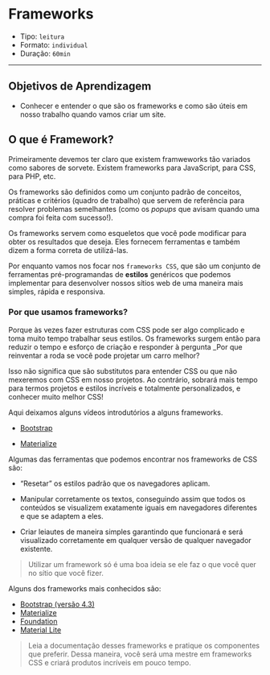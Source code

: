# Frameworks

- Tipo: `leitura`
- Formato: `individual`
- Duração: `60min`

***

## Objetivos de Aprendizagem

- Conhecer e entender o que são os frameworks e como são úteis em nosso trabalho
  quando vamos criar um site.

## O que é Framework?

Primeiramente devemos ter claro que existem framweworks tão variados como
sabores de sorvete. Existem frameworks para JavaScript, para CSS, para PHP, etc.

Os frameworks são definidos como um conjunto padrão de conceitos, práticas e
critérios (quadro de trabalho) que servem de referência para resolver problemas
semelhantes (como os *popups* que avisam quando uma compra foi feita com
sucesso!).

Os frameworks servem como esqueletos que você pode modificar para obter os
resultados que deseja. Eles fornecem ferramentas e também dizem a forma correta
de utilizá-las.

Por enquanto vamos nos focar nos `frameworks CSS`, que são um conjunto de
ferramentas pré-programandas de **estilos** genéricos que podemos implementar
para desenvolver nossos sítios web de uma maneira mais simples, rápida e
responsiva.

### Por que usamos frameworks?

Porque às vezes fazer estruturas com CSS pode ser algo complicado e toma muito
tempo trabalhar seus estilos. Os frameworks surgem então para reduzir o tempo e
esforço de criação e responder à pergunta _Por que reinventar a roda se você
pode projetar um carro melhor?

Isso não significa que são substitutos para entender CSS ou que não mexeremos
com CSS em nosso projetos. Ao contrário, sobrará mais tempo para termos projetos
e estilos incríveis e totalmente personalizados, e conhecer muito melhor CSS!

Aqui deixamos alguns vídeos introdutórios a alguns frameworks.

- [Bootstrap](https://www.youtube.com/watch?v=wiq1Zs9-qMQ)

- [Materialize](https://www.youtube.com/watch?v=JNTfjNCBl5c)

Algumas das ferramentas que podemos encontrar nos frameworks de CSS são:

- “Resetar” os estilos padrão que os navegadores aplicam.

- Manipular corretamente os textos, conseguindo assim que todos os conteúdos se
  visualizem exatamente iguais em navegadores diferentes e que se adaptem a
  eles.

- Criar leiautes de maneira simples garantindo que funcionará e será visualizado
  corretamente em qualquer versão de qualquer navegador existente.

> Utilizar um framework só é uma boa ideia se ele faz o que você quer no sítio
> que você fizer.

Alguns dos frameworks mais conhecidos são:

- [Bootstrap (versão 4.3)](https://getbootstrap.com/)
- [Materialize](http://materializecss.com/)
- [Foundation](https://foundation.zurb.com/)
- [Material Lite](https://getmdl.io/index.html)

> Leia a documentação desses frameworks e pratique os componentes que preferir.
> Dessa maneira, você será uma mestre em frameworks CSS e criará produtos
> incríveis em pouco tempo.
